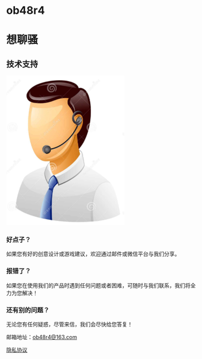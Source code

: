 # ob48r4
# 想聊骚

## 技术支持

 ![image](https://github.com/ce43236716/chengrenyeyue/raw/master/call_man.png)

### 好点子？

如果您有好的创意设计或游戏建议，欢迎通过邮件或微信平台与我们分享。

### 报错了？

如果您在使用我们的产品时遇到任何问题或者困难，可随时与我们联系，我们将全力为您解决！

### 还有别的问题？

无论您有任何疑惑，尽管来信，我们会尽快给您答复！

邮箱地址：ob48r4@163.com

[隐私协议](https://github.com/ce43236716/chengrenyeyue/raw/master/privacy.cmd)
